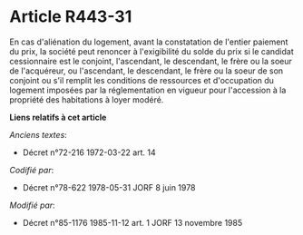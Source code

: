 # Article R443-31

En cas d'aliénation du logement, avant la constatation de l'entier paiement du prix, la société peut renoncer à l'exigibilité
du solde du prix si le candidat cessionnaire est le conjoint, l'ascendant, le descendant, le frère ou la soeur de
l'acquéreur, ou l'ascendant, le descendant, le frère ou la soeur de son conjoint ou s'il remplit les conditions de ressources
et d'occupation du logement imposées par la réglementation en vigueur pour l'accession à la propriété des habitations à loyer
modéré.

**Liens relatifs à cet article**

_Anciens textes_:

  - Décret n°72-216 1972-03-22 art. 14

_Codifié par_:

  - Décret n°78-622 1978-05-31 JORF 8 juin 1978

_Modifié par_:

  - Décret n°85-1176 1985-11-12 art. 1 JORF 13 novembre 1985
